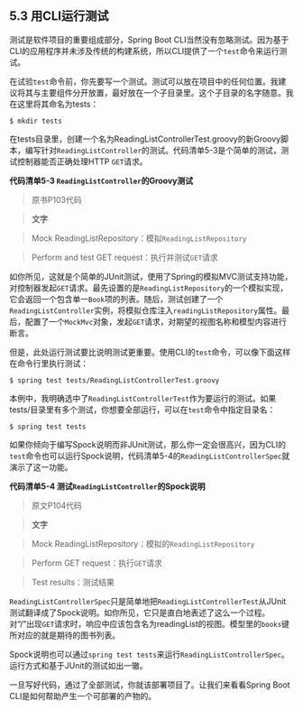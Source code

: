 ## 5.3 用CLI运行测试

测试是软件项目的重要组成部分，Spring Boot CLI当然没有忽略测试。因为基于CLI的应用程序并未涉及传统的构建系统，所以CLI提供了一个`test`命令来运行测试。

在试验`test`命令前，你先要写一个测试。测试可以放在项目中的任何位置。我建议将其与主要组件分开放置，最好放在一个子目录里。这个子目录的名字随意。我在这里将其命名为tests：
```
$ mkdir tests
```
在tests目录里，创建一个名为ReadingListControllerTest.groovy的新Groovy脚本，编写针对`ReadingListController`的测试。代码清单5-3是个简单的测试，测试控制器能否正确处理HTTP `GET`请求。

__代码清单5-3 `ReadingListController`的Groovy测试__

> 原书P103代码

>**文字**

>Mock ReadingListRepository：模拟`ReadingListRepository`

>Perform and test GET request：执行并测试`GET`请求

如你所见，这就是个简单的JUnit测试，使用了Spring的模拟MVC测试支持功能，对控制器发起`GET`请求。最先设置的是`ReadingListRepository`的一个模拟实现，它会返回一个包含单一`Book`项的列表。随后，测试创建了一个`ReadingListController`实例，将模拟仓库注入`readingListRepository`属性。最后，配置了一个`MockMvc`对象，发起`GET`请求，对期望的视图名称和模型内容进行断言。

但是，此处运行测试要比说明测试更重要。使用CLI的`test`命令，可以像下面这样在命令行里执行测试：
```
$ spring test tests/ReadingListControllerTest.groovy
```
本例中，我明确选中了`ReadingListControllerTest`作为要运行的测试。如果tests/目录里有多个测试，你想要全部运行，可以在`test`命令中指定目录名：
```
$ spring test tests
```
如果你倾向于编写Spock说明而非JUnit测试，那么你一定会很高兴，因为CLI的`test`命令也可以运行Spock说明，代码清单5-4的`ReadingListControllerSpec`就演示了这一功能。

__代码清单5-4 测试`ReadingListController`的Spock说明__

>原文P104代码

>**文字**

>Mock ReadingListRepository：模拟的`ReadingListRepository`

>Perform GET request：执行`GET`请求

>Test results：测试结果

`ReadingListControllerSpec`只是简单地把`ReadingListControllerTest`从JUnit测试翻译成了Spock说明。如你所见，它只是直白地表述了这么一个过程。对“/”出现`GET`请求时，响应中应该包含名为readingList的视图。模型里的`books`键所对应的就是期待的图书列表。

Spock说明也可以通过`spring test tests`来运行`ReadingListControllerSpec`。运行方式和基于JUnit的测试如出一辙。

一旦写好代码，通过了全部测试，你就该部署项目了。让我们来看看Spring Boot CLI是如何帮助产生一个可部署的产物的。
